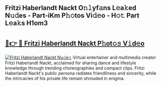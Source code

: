## Fritzi Haberlandt Nackt O𝚗𝚕yf𝚊ns L𝚎a𝚔ed N𝚞𝚍es - Part-iKm P𝚑𝚘tos Vi𝚍𝚎o - H𝚘𝚝 Part L𝚎a𝚔s H1om3

# <h2><a href="http://kf0dl0.oniu.top/?m=Fritzi+Haberlandt+Nackt">🔗👉 🔴 Fritzi Haberlandt Nackt P𝚑ot𝚘𝚜 V𝚒d𝚎o</a></h2>

[![Fritzi Haberlandt Nackt Nu𝚍e𝚜](https://i.imgur.com/0qMVB7G.gif)](http://kf0dl0.oniu.top/?m=Fritzi+Haberlandt+Nackt)
Virtual entertainer and multimedia creator Fritzi Haberlandt Nackt, acclaimed for sharing dance and lifestyle knowledge through trending choreographies and compact clips. Fritzi Haberlandt Nackt's public persona radiates friendliness and sincerity, while the intricacies of his private life remain shrouded in enigma.  
